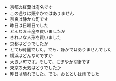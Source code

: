 * 京都の紅葉は有名です
* この通りは賑やかではありません
* 奈良は静かな町です
* 昨日は日曜日でした
* どんなお土産を買いましたか
* きれいな人形を買いました
* 京都はどうでしたか
* とても綺麗でした。でも、静かではありませんでした
* 横浜はどんな町ですか
* 大きい町です。そして、にぎやかな街です
* 東京の天気はどうでしたか
* 昨日は晴れでした。でも、おとといは雨でした
